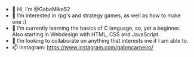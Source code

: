 - 👋 Hi, I’m @GabeMike52
- 👀 I’m interested in rpg's and strategy games, as well as how to make one :)
- 🌱 I’m currently learning the basics of C language, so, yet a beginner. Also starting in Webdesign with HTML, CSS and JavaScript.
- 💞️ I’m looking to collaborate on anything that interests me if I am able to.
- 📫 Instagram: https://www.instagram.com/gabmcarneiro/
<!---
GabeMike52/GabeMike52 is a ✨ special ✨ repository because its `README.md` (this file) appears on your GitHub profile.
You can click the Preview link to take a look at your changes.
--->
